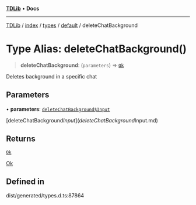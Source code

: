 [**TDLib**](../../../../../../README.md) • **Docs**

***

[TDLib](../../../../../../modules.md) / [index](../../../../../README.md) / [types](../../../README.md) / [default](../README.md) / deleteChatBackground

# Type Alias: deleteChatBackground()

> **deleteChatBackground**: (`parameters`) => [`Ok`](Ok-1.md)

Deletes background in a specific chat

## Parameters

• **parameters**: [`deleteChatBackground$Input`](deleteChatBackground$Input.md)

[deleteChatBackground$Input](deleteChatBackground$Input.md)

## Returns

[`Ok`](Ok-1.md)

[Ok](Ok-1.md)

## Defined in

dist/generated/types.d.ts:87864
